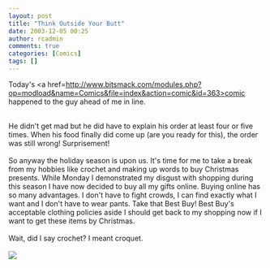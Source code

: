 ```yaml
---
layout: post
title: "Think Outside Your Butt"
date: 2003-12-05 00:25
author: rcadmin
comments: true
categories: [Comics]
tags: []
---
```

Today's <a href=http://www.bitsmack.com/modules.php?op=modload&name=Comics&file=index&action=comic&id=363>comic</a> happened to the guy ahead of me in line. 
<br />

<br />
He didn't get mad but he did have to explain his order at least four or five times. When his food finally did come up (are you ready for this), the order was still wrong! Surprisement! 
<br />

<br />
So anyway the holiday season is upon us. It's time for me to take a break from my hobbies like crochet and making up words to buy Christmas presents. While Monday I demonstrated my disgust with shopping during this season I have now decided to buy all my gifts online. Buying online has so many advantages. I don't have to fight crowds, I can find exactly what I want and I don't have to wear pants. Take that Best Buy! Best Buy's acceptable clothing policies aside I should get back to my shopping now if I want to get these items by Christmas. 
<br />

<br />
Wait, did I say crochet? I meant croquet.<Br><br><!--more--><img src='/wp/wp-content/comics/20031205.gif' alt'' />

